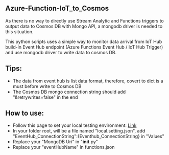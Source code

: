 ## Azure-Function-IoT_to_Cosmos

As there is no way to directly use Stream Analytic and Functions triggers to output data to Cosmos DB with Mongo API, a mongodb driver is needed to this situation.

This python scripts uses a simple way to monitor data arrival from IoT Hub build-in Event Hub endpoint (Azure Functions Event Hub / IoT Hub Trigger) and use mongodb driver to write data to cosmos DB.

## Tips:
- The data from event hub is list data format, therefore, covert to dict is a must before write to Cosmos DB
- The Cosmos DB mongo connection string should add "&retrywrites=false" in the end

## How to use:
- Follow this page to set your local testing environment: [Link](https://docs.microsoft.com/en-us/azure/developer/python/tutorial-vs-code-serverless-python-01)
- In your folder root, will be a file named "local.setting.json", add "EventHub_ConnectionString":{Eventhub_ConnectionString} in "Values"
- Replace your "MongoDB Uri" in "__init__.py"
- Replace your "eventHubName" in functions.json

